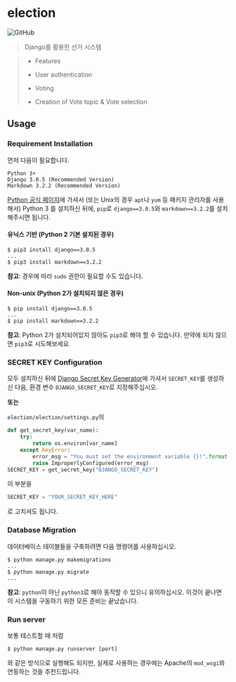 # election
![GitHub](https://img.shields.io/github/license/yeonho1/election)

> Django를 활용한 선거 시스템

>  *  Features
>
>   * User authentication
>   * Voting
>   * Creation of Vote topic & Vote selection

## Usage

### Requirement Installation

먼저 다음이 필요합니다.

```
Python 3+
Django 3.0.5 (Recommended Version)
Markdown 3.2.2 (Recommended Version)
```

[Python 공식 페이지](https://python.org)에 가셔서 (또는 Unix의 경우 `apt`나 `yum` 등 패키지 관리자를 사용해서) Python 3 를 설치하신 뒤에, `pip`로 `django==3.0.5`와 `markdown==3.2.2`를 설치해주시면 됩니다.

#### 유닉스 기반 (Python 2 기본 설치된 경우)

```
$ pip3 install django==3.0.5
...
$ pip3 install markdown==3.2.2
```

**참고**: 경우에 따라 `sudo` 권한이 필요할 수도 있습니다.

#### Non-unix (Python 2가 설치되지 않은 경우)

```
$ pip install django==3.0.5
...
$ pip install markdown==3.2.2
```

**참고**: Python 2가 설치되어있지 않아도 `pip3`로 해야 할 수 있습니다. 만약에 되지 않으면 `pip3`로 시도해보세요.

### SECRET KEY Configuration

모두 설치하신 뒤에 [Django Secret Key Generator](https://miniwebtool.com/django-secret-key-generator/)에 가셔서 `SECRET_KEY`를 생성하신 다음, 환경 변수 `DJANGO_SECRET_KEY`로 지정해주십시오.

**또는**

`election/election/settings.py`의

```python
def get_secret_key(var_name):
    try:
        return os.environ[var_name]
    except KeyError:
        error_msg = "You must set the environment variable {}!".format(var_name)
        raise ImproperlyConfigured(error_msg)
SECRET_KEY = get_secret_key("DJANGO_SECRET_KEY")
```
이 부분을
```python
SECRET_KEY = "YOUR_SECRET_KEY_HERE"
```
로 고치셔도 됩니다.

### Database Migration

데이터베이스 테이블들을 구축하려면 다음 명령어를 사용하십시오.
```
$ python manage.py makemigrations
...
$ python manage.py migrate
...
```
**참고**: `python`이 아닌 `python3`로 해야 동작할 수 있으니 유의하십시오.
이것이 끝나면 이 시스템을 구동하기 위한 모든 준비는 끝났습니다.

### Run server

보통 테스트할 때 처럼

```
$ python manage.py runserver [port]
```
와 같은 방식으로 실행해도 되지만, 실제로 사용하는 경우에는 Apache의 `mod_wsgi`와 연동하는 것을 추천드립니다.